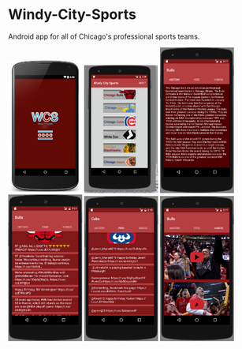 # Windy-City-Sports
Android app for all of Chicago's professional sports teams.

<img src="git_images/splash.png" width="150" />
<img src="git_images/home.png" width="150" />
<img src="git_images/bulls_history.png" width="150" />
<img src="git_images/bulls_tfeed.png" width="150" />
<img src="git_images/cubs_tfeed.png" width="150" />
<img src="git_images/youtube_feed.png" width="150" />

